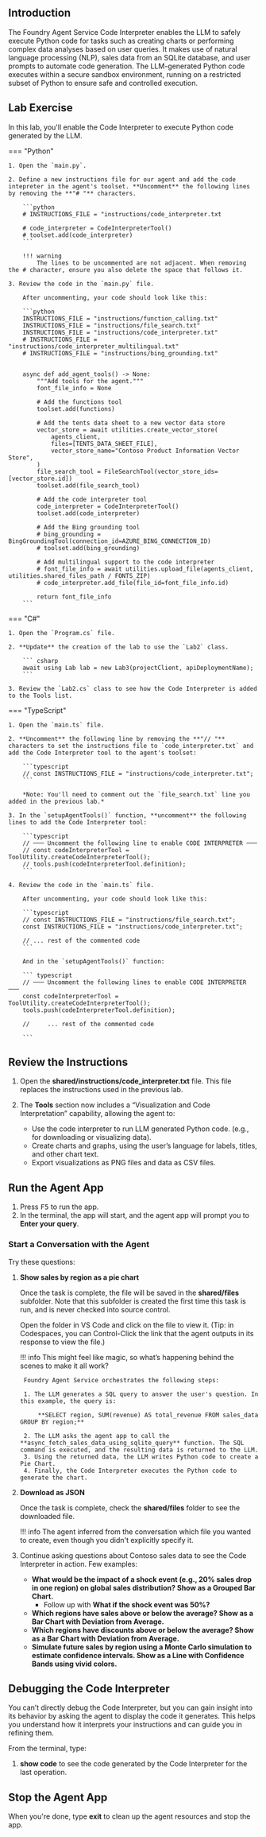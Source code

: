 ## Introduction

The Foundry Agent Service Code Interpreter enables the LLM to safely execute Python code for tasks such as creating charts or performing complex data analyses based on user queries. It makes use of natural language processing (NLP), sales data from an SQLite database, and user prompts to automate code generation. The LLM-generated Python code executes within a secure sandbox environment, running on a restricted subset of Python to ensure safe and controlled execution.

## Lab Exercise

In this lab, you'll enable the Code Interpreter to execute Python code generated by the LLM.

=== "Python"

    1. Open the `main.py`.

    2. Define a new instructions file for our agent and add the code intepreter in the agent's toolset. **Uncomment** the following lines by removing the **"# "** characters.

        ```python
        # INSTRUCTIONS_FILE = "instructions/code_interpreter.txt

        # code_interpreter = CodeInterpreterTool()
        # toolset.add(code_interpreter)
        ```

        !!! warning
            The lines to be uncommented are not adjacent. When removing the # character, ensure you also delete the space that follows it.

    3. Review the code in the `main.py` file.

        After uncommenting, your code should look like this:

        ```python
        INSTRUCTIONS_FILE = "instructions/function_calling.txt"
        INSTRUCTIONS_FILE = "instructions/file_search.txt"
        INSTRUCTIONS_FILE = "instructions/code_interpreter.txt"
        # INSTRUCTIONS_FILE = "instructions/code_interpreter_multilingual.txt"
        # INSTRUCTIONS_FILE = "instructions/bing_grounding.txt"


        async def add_agent_tools() -> None:
            """Add tools for the agent."""
            font_file_info = None

            # Add the functions tool
            toolset.add(functions)

            # Add the tents data sheet to a new vector data store
            vector_store = await utilities.create_vector_store(
                agents_client,
                files=[TENTS_DATA_SHEET_FILE],
                vector_store_name="Contoso Product Information Vector Store",
            )
            file_search_tool = FileSearchTool(vector_store_ids=[vector_store.id])
            toolset.add(file_search_tool)

            # Add the code interpreter tool
            code_interpreter = CodeInterpreterTool()
            toolset.add(code_interpreter)

            # Add the Bing grounding tool
            # bing_grounding = BingGroundingTool(connection_id=AZURE_BING_CONNECTION_ID)
            # toolset.add(bing_grounding)

            # Add multilingual support to the code interpreter
            # font_file_info = await utilities.upload_file(agents_client, utilities.shared_files_path / FONTS_ZIP)
            # code_interpreter.add_file(file_id=font_file_info.id)

            return font_file_info
        ```

=== "C#"

    1. Open the `Program.cs` file.

    2. **Update** the creation of the lab to use the `Lab2` class.

        ``` csharp
        await using Lab lab = new Lab3(projectClient, apiDeploymentName);
        ```

    3. Review the `Lab2.cs` class to see how the Code Interpreter is added to the Tools list.

=== "TypeScript"

    1. Open the `main.ts` file.

    2. **Uncomment** the following line by removing the **"// "** characters to set the instructions file to `code_interpreter.txt` and add the Code Interpreter tool to the agent's toolset:

        ```typescript
        // const INSTRUCTIONS_FILE = "instructions/code_interpreter.txt";
        ```

        *Note: You'll need to comment out the `file_search.txt` line you added in the previous lab.*

    3. In the `setupAgentTools()` function, **uncomment** the following lines to add the Code Interpreter tool:

        ```typescript
        // ─── Uncomment the following line to enable CODE INTERPRETER ───
        // const codeInterpreterTool = ToolUtility.createCodeInterpreterTool();
        // tools.push(codeInterpreterTool.definition);
        ```

    4. Review the code in the `main.ts` file.

        After uncommenting, your code should look like this:

        ```typescript
        // const INSTRUCTIONS_FILE = "instructions/file_search.txt";
        const INSTRUCTIONS_FILE = "instructions/code_interpreter.txt";

        // ... rest of the commented code
        ```

        And in the `setupAgentTools()` function:

        ``` typescript
        // ─── Uncomment the following lines to enable CODE INTERPRETER ───
        const codeInterpreterTool = ToolUtility.createCodeInterpreterTool();
        tools.push(codeInterpreterTool.definition);
        
        //     ... rest of the commented code
        
        ```

## Review the Instructions

1. Open the **shared/instructions/code_interpreter.txt** file. This file replaces the instructions used in the previous lab.
2. The **Tools** section now includes a “Visualization and Code Interpretation” capability, allowing the agent to:

      - Use the code interpreter to run LLM generated Python code. (e.g., for downloading or visualizing data).
      - Create charts and graphs, using the user’s language for labels, titles, and other chart text.
      - Export visualizations as PNG files and data as CSV files.

## Run the Agent App

1. Press <kbd>F5</kbd> to run the app.
2. In the terminal, the app will start, and the agent app will prompt you to  **Enter your query**.

### Start a Conversation with the Agent

Try these questions:

1. **Show sales by region as a pie chart**

    Once the task is complete, the file will be saved in the **shared/files** subfolder. Note that this subfolder is created the first time this task is run, and is never checked into source control.

    Open the folder in VS Code and click on the file to view it. (Tip: in Codespaces, you can Control-Click the link that the agent outputs in its response to view the file.)

    !!! info
        This might feel like magic, so what’s happening behind the scenes to make it all work?

        Foundry Agent Service orchestrates the following steps:

        1. The LLM generates a SQL query to answer the user's question. In this example, the query is:

            **SELECT region, SUM(revenue) AS total_revenue FROM sales_data GROUP BY region;**

        2. The LLM asks the agent app to call the **async_fetch_sales_data_using_sqlite_query** function. The SQL command is executed, and the resulting data is returned to the LLM.
        3. Using the returned data, the LLM writes Python code to create a Pie Chart.
        4. Finally, the Code Interpreter executes the Python code to generate the chart.

2. **Download as JSON**

    Once the task is complete, check the **shared/files** folder to see the downloaded file.

    !!! info
        The agent inferred from the conversation which file you wanted to create, even though you
        didn't explicitly specify it.

3. Continue asking questions about Contoso sales data to see the Code Interpreter in action. Few examples:
    - **What would be the impact of a shock event (e.g., 20% sales drop in one region) on global sales distribution? Show as a Grouped Bar Chart.**
        - Follow up with **What if the shock event was 50%?**
    - **Which regions have sales above or below the average? Show as a Bar Chart with Deviation from Average.**
    - **Which regions have discounts above or below the average? Show as a Bar Chart with Deviation from Average.**
    - **Simulate future sales by region using a Monte Carlo simulation to estimate confidence intervals. Show as a Line with Confidence Bands using vivid colors.**

## Debugging the Code Interpreter

You can’t directly debug the Code Interpreter, but you can gain insight into its behavior by asking the agent to display the code it generates. This helps you understand how it interprets your instructions and can guide you in refining them.

From the terminal, type:

1. **show code** to see the code generated by the Code Interpreter for the last operation.

## Stop the Agent App

When you're done, type **exit** to clean up the agent resources and stop the app.
